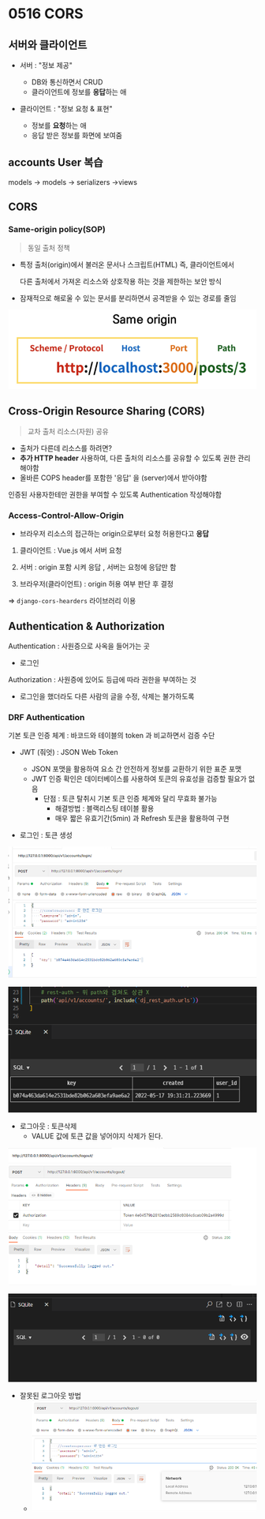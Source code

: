 # 0516 CORS



## 서버와 클라이언트

- 서버 : "정보 제공"

  - DB와 통신하면서 CRUD 
  - 클라이언트에 정보를 **응답**하는 애

- 클라이언트 : "정보 요청 & 표현"

  - 정보를 **요청**하는 애
  - 응답 받은 정보를 화면에 보여줌

  

## accounts User 복습

models -> models -> serializers ->views



## CORS

### Same-origin policy(SOP)

> 동일 출처 정책

- 특정 출처(origin)에서 불러온 문서나 스크립트(HTML) 즉, 클라이언트에서

  다른 출처에서 가져온 리소스와 상호작용 하는 것을 제한하는 보안 방식

- 잠재적으로 해로울 수 있는 문서를 분리하면서 공격받을 수 있는 경로를 줄임

![image-20220518003040061](0516%20CORS.assets/image-20220518003040061.png)



## Cross-Origin Resource Sharing (CORS)

> 교차 출처 리소스(자원) 공유

- 출처가 다른데 리소스를 하려면?
- **추가 HTTP header** 사용하여, 다른 출처의 리소스를 공유할 수 있도록 권한 관리 해야함
- 올바른 COPS header를 포함한 '응답' 을 (server)에서 받아야함 



인증된 사용자한테만 권한을 부여할 수 있도록 Authentication 작성해야함



### Access-Control-Allow-Origin

- 브라우저 리소스의 접근하는 origin으로부터 요청 허용한다고 **응답**



1. 클라이언트 : Vue.js 에서 서버 요청

2. 서버 : origin 포함 시켜 응답 , 서버는 요청에 응답만 함

3. 브라우저(클라이언트) : origin 허용 여부 판단 후 결정

=> `django-cors-hearders` 라이브러리 이용



## Authentication & Authorization

Authentication : 사원증으로 사옥을 들어가는 곳

- 로그인



Authorization : 사원증에 있어도 등급에 따라 권한을 부여하는 것

- 로그인을 했더라도 다른 사람의 글을 수정, 삭제는 불가하도록



### DRF Authentication

기본 토큰 인증 체계 : 바코드와 테이블의 token 과 비교하면서 검증 수단

- JWT (줘엇) : JSON Web Token
  - JSON 포맷을 활용하여 요소 간 안전하게 정보를 교환하기 위한 표준 포맷
  - JWT 인증 확인은 데이터베이스를 사용하여 토큰의 유효성을 검증할 필요가 없음
    - 단점 : 토큰 탈취시 기본 토큰 인증 체계와 달리 무효화 불가능
      - 해결방법 : 블랙리스팅 테이블 활용
      - 매우 짧은 유효기간(5min) 과 Refresh 토큰을 활용하여 구현



- 로그인 : 토큰 생성

![image-20220518043448400](0516%20CORS.assets/image-20220518043448400.png)

![image-20220518043518438](0516%20CORS.assets/image-20220518043518438.png)



- 로그아웃 : 토큰삭제
  - VALUE 값에 토큰 값을 넣어야지 삭제가 된다.

![image-20220518044221347](0516%20CORS.assets/image-20220518044221347.png)

![image-20220518044342037](0516%20CORS.assets/image-20220518044342037.png)





- 잘못된 로그아웃 방법
  - ![image-20220518043718985](0516%20CORS.assets/image-20220518043718985.png)



